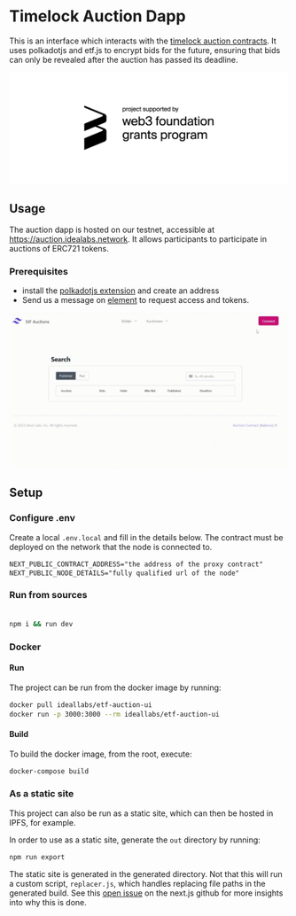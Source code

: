 # Timelock Auction Dapp

This is an interface which interacts with the [timelock auction contracts](https://github.com/ideal-lab5/contracts/tree/main/timelock_auction). It uses polkadotjs and etf.js to encrypt bids for the future, ensuring that bids can only be revealed after the auction has passed its deadline.

<picture>
  <source media="(prefers-color-scheme: dark)" srcset="./assets/web3%20foundation_grants_badge_white.png">
  <img alt="This project is funded by the Web3 Foundation Grants Program" src="./assets/web3%20foundation_grants_badge_black.png">
</picture>

## Usage

The auction dapp is hosted on our testnet, accessible at https://auction.idealabs.network. It allows participants to participate in auctions of ERC721 tokens. 


### Prerequisites

- install the [polkadotjs extension](https://polkadot.js.org/extension/) and create an address
- Send us a message on [element](https://matrix.to/#/!WNjsSVgwXxgopDOSPj:matrix.org?via=matrix.org) to request access and tokens.
 

<div style="display: grid;">
    <img style="max-height: 400px; margin: 0 auto;" src="./assets/connect_and_create.gif" />
</div>

## Setup

### Configure .env

Create a local `.env.local` and fill in the details below. The contract must be deployed on the network that the node is connected to.

``` shell
NEXT_PUBLIC_CONTRACT_ADDRESS="the address of the proxy contract"
NEXT_PUBLIC_NODE_DETAILS="fully qualified url of the node"
```
### Run from sources

```bash

npm i && run dev
```

### Docker

#### Run

The project can be run from the docker image by running:

``` bash
docker pull ideallabs/etf-auction-ui
docker run -p 3000:3000 --rm ideallabs/etf-auction-ui
```

#### Build

To build the docker image, from the root, execute:

``` bash
docker-compose build
```

### As a static site

This project can also be run as a static site, which can then be hosted in IPFS, for example.

In order to use as a static site, generate the `out` directory by running:

``` bash
npm run export
```

The static site is generated in the generated directory. Not that this will run a custom script, `replacer.js`, which handles replacing file paths in the generated build. See this [open issue](https://github.com/vercel/next.js/issues/8158) on the next.js github for more insights into why this is done.
